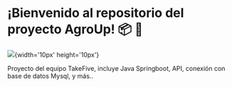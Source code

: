 # ¡Bienvenido al repositorio del proyecto AgroUp! :package: :tractor:


![](https://graphicsfamily.com/wp-content/uploads/edd/2021/08/Free-Farm-Logo-Vector-Agriculture-Logo-Template-PNG-Transparent.png){width='10px' height='10px'}


Proyecto del equipo TakeFive, incluye Java Springboot, API, conexión con base de datos Mysql, y más..
